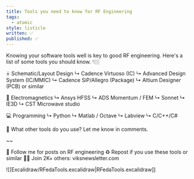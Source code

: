 ```yaml
---
title: Tools you need to know for RF Engineering
tags:
  - atomic
style: listicle
written: ✅
published: ✅
---
```

Knowing your software tools well is key to good RF engineering. Here's a list of some tools you should know. 👇🏼

⏚ Schematic/Layout Design
↳ Cadence Virtuoso (IC)
↳ Advanced Design System (IC/MMIC)
↳ Cadence SiP/Allegro (Package)
↳ Altium Designer (PCB) or similar

🧲 Electromagnetics
↳ Ansys HFSS
↳ ADS Momentum / FEM
↳ Sonnet 
↳ IE3D
↳ CST Microwave studio

💻 Programming
↳ Python
↳ Matlab / Octave
↳ Labview
↳ C/C++/C#

🔧 What other tools do you use? 
Let me know in comments.

~~

🔔 Follow me for posts on RF engineering
♻️ Repost if you use these tools or similar
✍🏼 Join 2K+ others: viksnewsletter.com

![[Excalidraw/RFedaTools.excalidraw|RFedaTools.excalidraw]]
